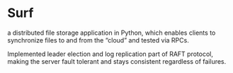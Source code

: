# Surf

a distributed file storage application in Python, which enables clients to synchronize files to and from the “cloud” and tested via RPCs.

Implemented leader election and log replication part of RAFT protocol, making the server fault tolerant and stays consistent regardless of failures.

